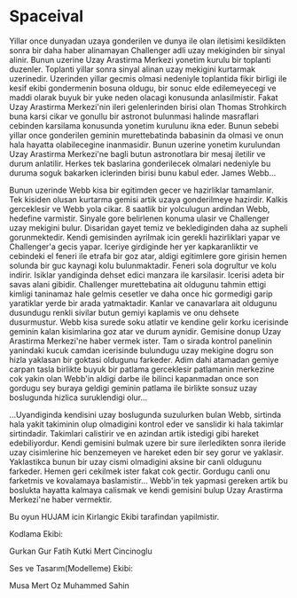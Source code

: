 # Spaceival

Yillar once dunyadan uzaya gonderilen ve dunya ile 
olan iletisimi kesildikten sonra bir daha haber 
alinamayan Challenger adli uzay mekiginden bir 
sinyal alinir. Bunun uzerine Uzay Arastirma Merkezi 
yonetim kurulu bir toplanti duzenler. Toplanti yillar 
sonra sinyal alinan uzay mekigini kurtarmak 
uzerinedir. Uzerinden yillar gecmis olmasi nedeniyle 
toplantida fikir birligi ile kesif ekibi gondermenin 
bosuna oldugu, bir sonuc elde edilemeyecegi ve 
maddi olarak buyuk bir yuke neden olacagi 
konusunda anlasilmistir. Fakat Uzay Arastirma 
Merkezi'nin ileri gelenlerinden birisi olan Thomas 
Strohkirch buna karsi cikar ve gonullu bir astronot 
bulunmasi halinde masraflari cebinden karsilama 
konusunda yonetim kurulunu ikna eder. Bunun sebebi 
yillar once gonderilen geminin murettebatinda 
babasinin da olmasi ve onun hala hayatta 
olabilecegine inanmasidir. Bunun uzerine yonetim 
kurulundan Uzay Arastirma Merkezi'ne bagli butun 
astronotlara bir mesaj iletilir ve durum anlatilir. Herkes 
tek baslarina gonderilecek olmalari nedeniyle bu 
duruma soguk bakarken iclerinden birisi bunu kabul 
eder. James Webb...

Bunun uzerinde Webb kisa bir egitimden gecer ve 
hazirliklar tamamlanir. Tek kisiden olusan kurtarma 
gemisi artik uzaya gonderilmeye hazirdir. Kalkis 
gerceklesir ve Webb yola cikar. 8 saatlik bir 
yolculugun ardindan Webb, hedefine varmistir. 
Sinyale gore belirlenen konuma ulasir ve Challenger 
uzay mekigini bulur. Disaridan gayet temiz ve 
beklediginden daha az supheli gorunmektedir. Kendi 
gemisinden ayrilmak icin gerekli hazirliklari yapar ve 
Challenger'a gecis yapar. Iceriye girdiginde her yer 
kapkaranliktir ve cebindeki el feneri ile etrafa bir goz 
atar, aldigi egitimlere gore girisin hemen solunda bir 
guc kaynagi kolu bulunmaktadir. Feneri sola dogrultur 
ve kolu indirir. Isiklar yandiginda dehset edici 
manzara ile karsilasir. Icerisi adeta bir savas alani 
gibidir. Challenger murettebatina ait oldugunu tahmin 
ettigi kimligi taninamaz hale gelmis cesetler ve daha 
once hic gormedigi garip yaratiklar yerde bir arada 
yatmaktadir. Kanlar ve canavarlara ait oldugunu 
dusundugu renkli sivilar butun gemiyi kaplamis ve 
onu dehsete dusurmustur. Webb kisa surede soku 
atlatir ve kendine gelir korku icerisinde geminin kalan 
kisimlarina goz atar ve durum aynidir. Gemisine 
donup Uzay Arastirma Merkezi'ne haber vermek ister. 
Tam o sirada kontrol panelinin yanindaki kucuk 
camdan icerisinde bulundugu uzay mekigine dogru 
son hizla yaklasan bir goktasi oldugunu farkeder. 
Adim dahi atamadan gemiye carpan tasla birlikte 
buyuk bir patlama gerceklesir patlamanin merkezine 
cok yakin olan Webb'in aldigi darbe ile bilinci 
kapanmadan once son gordugu sey buraya geldigi 
geminin patlama ile birlikte sonsuz uzay boslugunda 
hizlica suruklendigi olur...

...Uyandiginda kendisini uzay boslugunda suzulurken 
bulan Webb, sirtinda hala yakit takiminin olup 
olmadigini kontrol eder ve sanslidir ki hala takimlar 
sirtindadir. Takimlari calistirir ve en azindan artik 
istedigi gibi hareket edebiliyordur. Kendi gemisini 
bulmak uzere bir sure ilerledikten sonra ileride uzay 
cisimlerine hic benzemeyen ve hareket eden bir sey 
gorur ve yaklasir. Yaklastikca bunun bir uzay cismi 
olmadigini aksine bir canli oldugunu farkeder. Hemen 
geri cekilmek ister fakat cok gectir. Gordugu canli 
onu farketmis ve kovalamaya baslamistir... Webb'in 
tek yapmasi gereken artik bu boslukta hayatta 
kalmaya calismak ve kendi gemisini bulup Uzay 
Arastirma Merkezi'ne haber vermektir.

Bu oyun HUJAM icin Kirlangic Ekibi tarafindan yapilmistir.

Kodlama Ekibi:

Gurkan Gur
Fatih Kutki
Mert Cincinoglu

Ses ve Tasarım(Modelleme) Ekibi:

Musa Mert Oz
Muhammed Sahin



